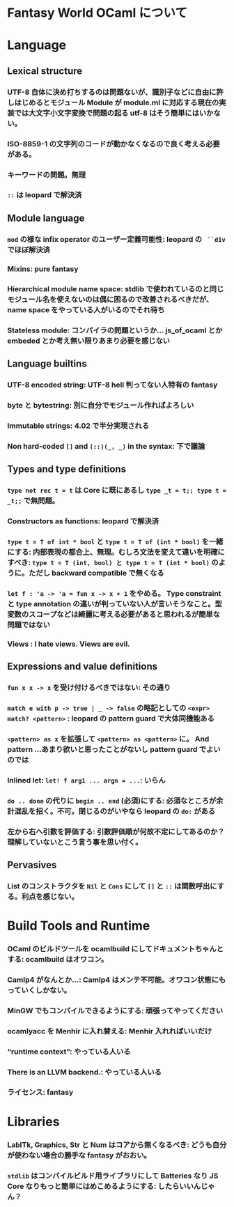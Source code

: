 Fantasy World OCaml について
===============================

Language
===========

Lexical structure
---------------------

### UTF-8 自体に決め打ちするのは問題ないが、識別子などに自由に許しはじめるとモジュール Module が module.ml に対応する現在の実装では大文字小文字変換で問題の起る utf-8 はそう簡単にはいかない。

### ISO-8859-1 の文字列のコードが動かなくなるので良く考える必要がある。

### キーワードの問題。無理

### `::` は leopard で解決済

Module language
-------------------

### `mod` の様な infix operator のユーザー定義可能性: leopard の ``` ``div``` でほぼ解決済

### Mixins: pure fantasy

### Hierarchical module name space: stdlib で使われているのと同じモジュール名を使えないのは偶に困るので改善されるべきだが、 name space をやっている人がいるのでそれ待ち

### Stateless module: コンパイラの問題というか… js_of_ocaml とか embeded とか考え無い限りあまり必要を感じない

Language builtins
-----------------------

### UTF-8 encoded string: UTF-8 hell 判ってない人特有の fantasy

### byte と bytestring: 別に自分でモジュール作ればよろしい

### Immutable strings: 4.02 で半分実現される

### Non hard-coded `[]` and `(::)(_, _)` in the syntax: 下で議論

Types and type definitions
---------------------------------

### `type not rec t = t` は Core に既にあるし `type _t = t;; type t = _t;;` で無問題。 

### Constructors as functions: leopard で解決済

### `type t = T of int * bool` と `type t = T of (int * bool)` を一緒にする: 内部表現の都合上、無理。むしろ文法を変えて違いを明確にすべき: `type t = T (int, bool) と type t = T (int * bool)` のように。ただし backward compatible で無くなる

### `let f : 'a -> 'a = fun x -> x + 1` をやめる。 Type constraint と type annotation の違いが判っていない人が言いそうなこと。型変数のスコープなどは綺麗に考える必要があると思われるが簡単な問題ではない

### Views : I hate views. Views are evil.

Expressions and value definitions
---------------------------------------

### `fun x x -> x` を受け付けるべきではない: その通り

### `match e with p -> true | _ -> false` の略記としての `<expr> match? <pattern>` : leopard の pattern guard で大体同機能ある

### `<pattern> as x` を拡張して `<pattern> as <pattern>` に。 And pattern …あまり欲いと思ったことがないし pattern guard でよいのでは

### Inlined let: `let! f arg1 ... argn = ...`: いらん

### `do .. done` の代りに `begin .. end` (必須)にする: 必須なところが余計混乱を招く。不可。閉じるのがいやなら leopard の `do:` がある

### 左から右へ引数を評価する: 引数評価順が何故不定にしてあるのか？理解していないとこう言う事を思い付く。

Pervasives
--------------------------

### List のコンストラクタを `Nil` と `Cons` にして `[]` と `::` は関数呼出にする。利点を感じない。


Build Tools and Runtime
==========================

### OCaml のビルドツールを ocamlbuild にしてドキュメントちゃんとする: ocamlbuild はオワコン。

### Camlp4 がなんとか…: Camlp4 はメンテ不可能。オワコン状態にもっていくしかない。

### MinGW でもコンパイルできるようにする: 頑張ってやってください

### ocamlyacc を Menhir に入れ替える: Menhir 入れればいいだけ

### “runtime context”: やっている人いる

### There is an LLVM backend.: やっている人いる

### ライセンス: fantasy

Libraries
==============

### LablTk, Graphics, Str と Num はコアから無くなるべき: どうも自分が使わない場合の勝手な fantasy がおおい。

### `stdlib` はコンパイルビルド用ライブラリにして Batteries なり JS Core なりもっと簡単にはめこめるようにする: したらいいんじゃん？

